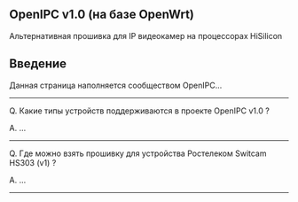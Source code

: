 ## OpenIPC v1.0 (на базе OpenWrt)

Альтернативная прошивка для IP видеокамер на процессорах HiSilicon

## Введение

Данная страница наполняется сообществом OpenIPC...

-----

Q. Какие типы устройств поддерживаются в проекте OpenIPC v1.0 ?

A. ...

-----

Q. Где можно взять прошивку для устройства Ростелеком Switcam HS303 (v1) ?

A. ...

-----